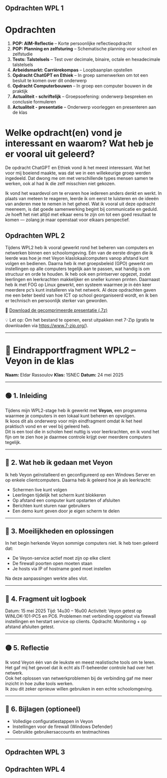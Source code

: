 ## Opdrachten WPL 1

# Opdrachten

<p style="max-width: 97%;">

1. **POP: AIM-Reflectie** – Korte persoonlijke reflectieopdracht  
2. **POP: Planning en zelfsturing** – Schematische planning voor school en zelfstudie  
3. **Tests: Talstelsels** – Test over decimale, binaire, octale en hexadecimale talstelsels  
4. **Arbeidsmarkt: Carrièrekompas** – Loopbaanplan opstellen  
5. **Opdracht ChatGPT en Ethiek** – In groep samenwerken om tot een besluit te komen over dit onderwerp  
6. **Opdracht Computerbouwen** – In groep een computer bouwen in de praktijk  
7. **Actualiteit - schriftelijk** – Groepsoefening: onderwerp bespreken en conclusie formuleren  
8. **Actualiteit - presentatie** – Onderwerp voorleggen en presenteren aan de klas  

</p>

# Welke opdracht(en) vond je interessant en waarom? Wat heb je er vooral uit geleerd?

<p style="max-width: 97%;">De opdracht ChatGPT en Ethiek vond ik het meest interessant. Wat het voor mij boeiend maakte, was dat we in een willekeurige groep werden ingedeeld. Dat dwong me om met verschillende types mensen samen te werken, ook al had ik die zelf misschien niet gekozen.

Ik vond het waardevol om te ervaren hoe iedereen anders denkt en werkt. In plaats van meteen te reageren, leerde ik om eerst te luisteren en de ideeën van anderen mee te nemen in het geheel. Wat ik vooral uit deze opdracht meeneem, is dat goede samenwerking begint bij communicatie en geduld. Je hoeft het niet altijd met elkaar eens te zijn om tot een goed resultaat te komen — zolang je maar openstaat voor elkaars perspectief.</p>


## Opdrachten WPL 2

Tijdens WPL2 heb ik vooral gewerkt rond het beheren van computers en netwerken binnen een schoolomgeving. Eén van de eerste dingen die ik leerde was hoe je met Veyon klaslokaalcomputers vanop afstand kunt volgen en bedienen. Daarna heb ik met groepsbeleid (GPO) gewerkt om instellingen op alle computers tegelijk aan te passen, wat handig is om structuur en orde te houden. Ik heb ook een printserver opgezet, zodat leerlingen en leerkrachten makkelijker en sneller kunnen printen. Daarnaast heb ik met FOG op Linux gewerkt, een systeem waarmee je in één keer meerdere pc’s kunt installeren via het netwerk. Al deze opdrachten gaven me een beter beeld van hoe ICT op school georganiseerd wordt, en ik ben er technisch en persoonlijk sterker van geworden.

📎 [Download de gecomprimeerde presentatie (.7z)](./WPL2_Team_17_Demo_Presentatie.7z)

💡 Let op: Om het bestand te openen, eerst uitpakken met 7-Zip (gratis te downloaden via https://www.7-zip.org/).


---

# 📄 Eindrapportfragment WPL2 – Veyon in de klas

**Naam:** Eldar Rassoulov
**Klas:** 1SNEC 
**Datum:** 24 mei 2025

---

## 🟢 1. Inleiding

Tijdens mijn WPL2-stage heb ik gewerkt met **Veyon**, een programma waarmee je computers in een lokaal kunt beheren en opvolgen.  
Ik koos dit als onderwerp voor mijn eindfragment omdat ik het heel praktisch vond en er veel bij geleerd heb.  
Dit is een tool die in scholen heel nuttig is voor leerkrachten, en ik vond het fijn om te zien hoe je daarmee controle krijgt over meerdere computers tegelijk.

---

## 🔵 2. Wat heb ik gedaan met Veyon

Ik heb Veyon geïnstalleerd en geconfigureerd op een Windows Server en op enkele clientcomputers. Daarna heb ik geleerd hoe je als leerkracht:

- Schermen live kunt volgen  
- Leerlingen tijdelijk het scherm kunt blokkeren  
- Op afstand een computer kunt opstarten of afsluiten  
- Berichten kunt sturen naar gebruikers  
- Een demo kunt geven door je eigen scherm te delen


---

## 🔶 3. Moeilijkheden en oplossingen

In het begin herkende Veyon sommige computers niet. Ik heb toen geleerd dat:

- De Veyon-service actief moet zijn op elke client  
- De firewall poorten open moeten staan  
- Je hosts via IP of hostname goed moet instellen  

Na deze aanpassingen werkte alles vlot.

---

## 📙 4. Fragment uit logboek

Datum: 15 mei 2025
Tijd: 14u30 – 16u00
Activiteit: Veyon getest op WINLOK-101-PC5 en PC6. Problemen met verbinding opgelost via firewall instellingen en herstart service op clients.
Opdracht: Monitoring + op afstand afsluiten getest.

---

## 🟡 5. Reflectie

Ik vond Veyon één van de leukste en meest realistische tools om te leren.  
Het gaf mij het gevoel dat ik echt als IT-beheerder controle had over het netwerk.  
Ook het oplossen van netwerkproblemen bij de verbinding gaf me meer inzicht in hoe zulke tools werken.  
Ik zou dit zeker opnieuw willen gebruiken in een echte schoolomgeving.

---

## 📎 6. Bijlagen (optioneel)

- Volledige configuratiestappen in Veyon  
- Instellingen voor de firewall (Windows Defender)  
- Gebruikte gebruikersaccounts en testmachines

---



## Opdrachten WPL 3

## Opdrachten WPL 4
